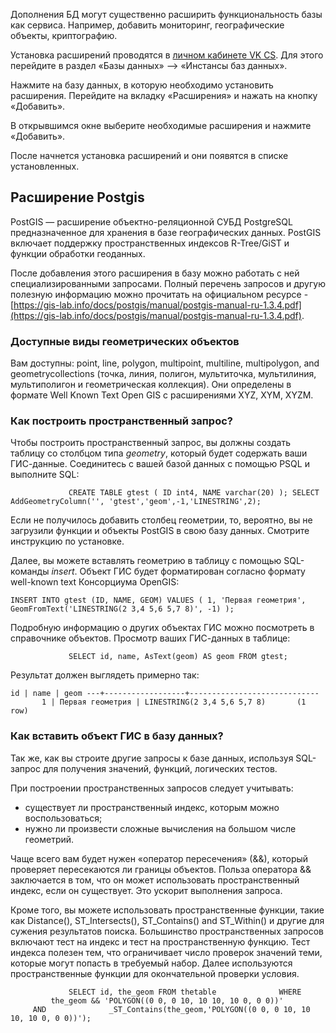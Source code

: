 Дополнения БД могут существенно расширить функциональность базы как сервиса. Например, добавить мониторинг, географические объекты, криптографию.

Установка расширений проводятся в [личном кабинете VK CS](https://mcs.mail.ru/app/services/databases/). Для этого перейдите в раздел «Базы данных» --> «Инстансы баз данных».

Нажмите на базу данных, в которую необходимо установить расширения. Перейдите на вкладку «Расширения» и нажать на кнопку «Добавить».

В открывшимся окне выберите необходимые расширения и нажмите «Добавить».

После начнется установка расширений и они появятся в списке установленных.

Расширение Postgis
------------------

PostGIS — расширение объектно-реляционной СУБД PostgreSQL предназначенное для хранения в базе географических данных. PostGIS включает поддержку пространственных индексов R-Tree/GiST и функции обработки геоданных.

После добавления этого расширения в базу можно работать с ней специализированными запросами. Полный перечень запросов и другую полезную информацию можно прочитать на официальном ресурсе - [https://gis-lab.info/docs/postgis/manual/postgis-manual-ru-1.3.4.pdf](https://gis-lab.info/docs/postgis/manual/postgis-manual-ru-1.3.4.pdf).

### Доступные виды геометрических объектов

Вам доступны: point, line, polygon, multipoint, multiline, multipolygon, and geometrycollections (точка, линия, полигон, мультиточка, мультилиния, мультиполигон и геометрическая коллекция). Они определены в формате Well Known Text Open GIS с расширениями XYZ, XYM, XYZM.

### Как построить пространственный запрос?

Чтобы построить пространственный запрос, вы должны создать таблицу со столбцом типа _geometry_, который будет содержать ваши ГИС-данные. Соединитесь с вашей базой данных с помощью PSQL и выполните SQL:

```
             CREATE TABLE gtest ( ID int4, NAME varchar(20) ); SELECT AddGeometryColumn('', 'gtest','geom',-1,'LINESTRING',2);
```

Если не получилось добавить столбец геометрии, то, вероятно, вы не загрузили функции и объекты PostGIS в свою базу данных. Смотрите инструкцию по установке.

Далее, вы можете вставлять геометрию в таблицу с помощью SQL-команды _insert_. Объект ГИС будет форматирован согласно формату well-known text Консорциума OpenGIS:

```
INSERT INTO gtest (ID, NAME, GEOM) VALUES ( 1, 'Первая геометрия', GeomFromText('LINESTRING(2 3,4 5,6 5,7 8)', -1) );
```

Подробную информацию о других объектах ГИС можно посмотреть в справочнике объектов. Просмотр ваших ГИС-данных в таблице:

```
             SELECT id, name, AsText(geom) AS geom FROM gtest;
```

Результат должен выглядеть примерно так:

```
id | name | geom ---+------------------+-----------------------------        1 | Первая геометрия | LINESTRING(2 3,4 5,6 5,7 8)       (1 row)
```

### Как вставить объект ГИС в базу данных?

Так же, как вы строите другие запросы к базе данных, используя SQL-запрос для получения значений, функций, логических тестов.

При построении пространственных запросов следует учитывать:

*   существует ли пространственный индекс, которым можно воспользоваться;
*   нужно ли произвести сложные вычисления на большом числе геометрий.

Чаще всего вам будет нужен «оператор пересечения» (&&), который проверяет пересекаются ли границы объектов. Польза оператора && заключается в том, что он может использовать пространственный индекс, если он существует. Это ускорит выполнения запроса.

Кроме того, вы можете использовать пространственные функции, такие как Distance(), ST_Intersects(), ST_Contains() and ST_Within() и другие для сужения результатов поиска. Большинство пространственных запросов включают тест на индекс и тест на пространственную функцию. Тест индекса полезен тем, что ограничивает число проверок значений теми, которые могут попасть в требуемый набор. Далее используются пространственные функции для окончательной проверки условия.

```
             SELECT id, the_geom FROM thetable              WHERE              the_geom && 'POLYGON((0 0, 0 10, 10 10, 10 0, 0 0))'              AND              _ST_Contains(the_geom,'POLYGON((0 0, 0 10, 10 10, 10 0, 0 0))');
```
